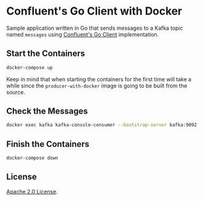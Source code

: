 # Confluent's Go Client with Docker

Sample application written in Go that sends messages to a Kafka topic named `messages` using [Confluent's Go Client](https://github.com/confluentinc/confluent-kafka-go) implementation.

## Start the Containers

```bash
docker-compose up
```

Keep in mind that when starting the containers for the first time will take a while since the `producer-with-docker` image is going to be built from the source.

## Check the Messages

```bash
docker exec kafka kafka-console-consumer --bootstrap-server kafka:9092 --topic messages
```
## Finish the Containers

```bash
docker-compose down
```
## License

[Apache 2.0 License](./LICENSE).